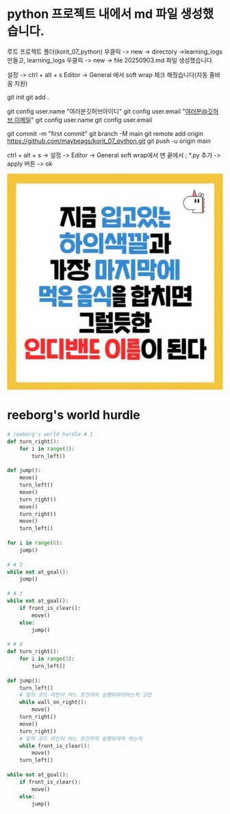 # python 프로젝트 내에서 md 파일 생성했습니다.

루트 프로젝트 폴더(korit_07_python) 우클릭 -> new -> directory ->learning_logs 만들고, learning_logs 우클릭 -> new -> file 20250903.md 파일 생성했습니다.

설정 -> ctrl + alt + s
Editor -> General 에서 soft wrap 체크 해줬습니다(자동 줄바꿈 지원)

git init
git add .

git config user.name "여러분깃허브아이디"
git config user.email "여러분@깃허브.이메일"
git config user.name
git config user.email

git commit -m "first commit"
git branch -M main
git remote add origin https://github.com/maybeags/korit_07_python.git
git push -u origin main

ctrl + alt + s -> 설정 -> Editor -> General
soft wrap에서 맨 끝에서 ; *.py 추가 -> apply 버튼 -> ok

![img.png](cuLBJ.webp)

# reeborg's world hurdle 
```python
# reeborg's world hurdle # 1
def turn_right():
    for i in range(3):
        turn_left()

def jump():
    move()
    turn_left()
    move()
    turn_right()
    move()
    turn_right()
    move()
    turn_left()
    
for i in range(6):
    jump()

# # 2
while not at_goal():
    jump()

# # 3
while not at_goal():
    if front_is_clear():
        move()
    else:
        jump()

# # 4
def turn_right():
    for i in range(3):
        turn_left()
        
def jump():
    turn_left()
    # 밑의 코드 라인이 어느 조건까지 실행되어야하는지 고민
    while wall_on_right():
        move()
    turn_right()
    move()
    turn_right()
    # 밑의 코드 라인이 어느 조건까지 실행되어야 하는지
    while front_is_clear():
        move()
    turn_left()
        
while not at_goal():
    if front_is_clear():
        move()
    else:
        jump()
```